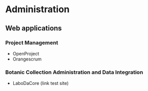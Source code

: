 <!-- TITLE: Service -->
<!-- SUBTITLE: A quick summary of Service -->

# Administration
## Web applications
### Project Management
* OpenProject
* Orangescrum
### Botanic Collection Administration and Data Integration
* LaboDaCore (link test site)